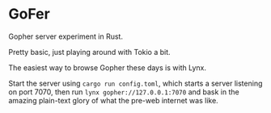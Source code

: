 # GoFer

Gopher server experiment in Rust.

Pretty basic, just playing around with Tokio a bit.

The easiest way to browse Gopher these days is with Lynx.

Start the server using `cargo run config.toml`, which starts a server listening on port 7070, then
run `lynx gopher://127.0.0.1:7070` and bask in the amazing plain-text glory of what the pre-web
internet was like.
